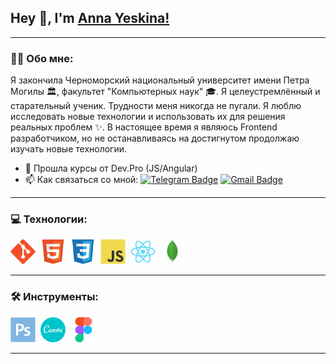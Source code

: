 ## Hey 👋, I'm [Anna Yeskina!](https://github.com/yeskinaa)

---

### :man_technologist: Обо мне:

Я закончила Черноморский национальный университет имени Петра Могилы 🏛, факультет "Компьютерных наук" 🎓. Я целеустремлённый и старательный ученик. Трудности меня никогда не пугали. Я люблю исследовать новые технологии и использовать их для решения реальных проблем ✨. В настоящее время я являюсь Frontend разработчиком, но не останавливаясь на достигнутом продолжаю изучать новые технологии.

- :telescope: Прошла курсы от Dev.Pro (JS/Angular)
- :mailbox: Как связаться со мной: [![Telegram Badge](https://img.shields.io/badge/-yeskinaa-blue?style=flat&logo=Telegram&logoColor=white)](https://t.me/yeskina_a) [![Gmail Badge](https://img.shields.io/badge/-Gmail-red?style=flat&logo=Gmail&logoColor=white)](mailto:yeskina2022@gmail.com)

---

### 💻 Технологии:

<div>
  <img src="https://github.com/devicons/devicon/blob/master/icons/git/git-original.svg" title="git" alt="git" width="40" height="40"/>&nbsp
  <img src="https://github.com/devicons/devicon/blob/master/icons/html5/html5-original.svg" title="html5" alt="html5" width="40" height="40"/>&nbsp
  <img src="https://github.com/devicons/devicon/blob/master/icons/css3/css3-original.svg" title="css" alt="css" width="40" height="40"/>&nbsp
  <img src="https://github.com/devicons/devicon/blob/master/icons/javascript/javascript-original.svg" title="javascript" alt="javascript" width="40" height="40"/>&nbsp
  <img src="https://github.com/devicons/devicon/blob/master/icons/react/react-original.svg" title="reactjs" alt="reactjs" width="40" height="40"/>&nbsp
  <img src="https://github.com/devicons/devicon/blob/master/icons/mongodb/mongodb-original.svg" title="mongodb" alt="mongodb" width="40" height="40"/>&nbsp
</div>

---

### 🛠 Инструменты:

<div>
  <img src="https://github.com/devicons/devicon/blob/master/icons/photoshop/photoshop-plain.svg" title="photoshop" alt="photoshop" width="40" height="40"/>&nbsp;
  <img src="https://github.com/devicons/devicon/blob/master/icons/canva/canva-original.svg" title="canva" alt="canva" width="40" height="40"/>&nbsp;
  <img src="https://github.com/devicons/devicon/blob/master/icons/figma/figma-original.svg" title="figma" alt="figma" width="40" height="40"/>&nbsp;
</div>

---

